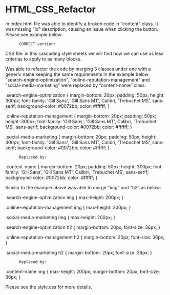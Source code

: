 # HTML_CSS_Refactor



In Index.html file was able to identify a broken code in "content" class. It was missing "id" description, causing an issue when clicking the button. Please see example below:
<div class="content-name">

          CORRECT version:

<div id="search-engine-optimization" class="content-name">


CSS file: in this cascading style sheets we will find how we can use as less criterias to apply to as many blocks.

Was able to refactor the code by merging 3 classes under one with a generic name keeping the same requirements 
In the example below "search-engine-optimization", "online-reputation-management" and "social-media-marketing" were replaced by “content-name” class:

.search-engine-optimization {
    margin-bottom: 20px;
    padding: 50px;
    height: 300px;
    font-family: 'Gill Sans', 'Gill Sans MT', Calibri, 'Trebuchet MS', sans-serif;
    background-color: #0072bb;
    color: #ffffff;
}

.online-reputation-management {
    margin-bottom: 20px;
    padding: 50px;
    height: 300px;
    font-family: 'Gill Sans', 'Gill Sans MT', Calibri, 'Trebuchet MS', sans-serif;
    background-color: #0072bb;
    color: #ffffff;
}

.social-media-marketing {
    margin-bottom: 20px;
    padding: 50px;
    height: 300px;
    font-family: 'Gill Sans', 'Gill Sans MT', Calibri, 'Trebuchet MS', sans-serif;
    background-color: #0072bb;
    color: #ffffff;
}

          Replaced by:

.content-name {
    margin-bottom: 20px;
    padding: 50px;
    height: 300px;
    font-family: 'Gill Sans', 'Gill Sans MT', Calibri, 'Trebuchet MS', sans-serif;
    background-color: #0072bb;
    color: #ffffff;
}

Similar to the example above was able to merge "img" and "h2" as below:

.search-engine-optimization img {
    max-height: 200px;
}

.online-reputation-management img {
    max-height: 200px;
}

.social-media-marketing img {
    max-height: 200px;
}

.search-engine-optimization h2 {
    margin-bottom: 20px;
    font-size: 36px;
}

.online-reputation-management h2 {
    margin-bottom: 20px;
    font-size: 36px;
}

.social-media-marketing h2 {
    margin-bottom: 20px;
    font-size: 36px;
}

          Replaced by:

.content-name img {
    max-height: 200px;
    margin-bottom: 20px;
    font-size: 36px;
}

Please see the style.css for more details.